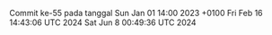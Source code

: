 Commit ke-55 pada tanggal Sun Jan 01 14:00 2023 +0100
Fri Feb 16 14:43:06 UTC 2024
Sat Jun  8 00:49:36 UTC 2024
